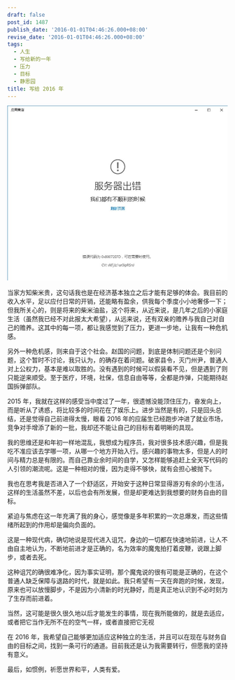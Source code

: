 ```yaml
---
draft: false
post_id: 1487
publish_date: '2016-01-01T04:46:26.000+08:00'
revise_date: '2016-01-01T04:46:26.000+08:00'
tags:
  - 人生
  - 写给新的一年
  - 压力
  - 目标
  - 静思园
title: 写给 2016 年
---
```


![0697754b-a0fa-4921-8ab8-77caed910831](0697754b-a0fa-4921-8ab8-77caed910831.jpg)

当家方知柴米贵，这句话我也是在经济基本独立之后才能有足够的体会。我目前的收入水平，足以应付日常的开销，还能略有盈余，供我每个季度小小地奢侈一下；但我所关心的，则是将来的柴米油盐，这个将来，从近来说，是几年之后的小家庭生活（虽然我已经不对此报太大希望），从远来说，还有双亲的赡养与我自己对自己的赡养。这其中的每一项，都让我感觉到了压力，更进一步地，让我有一种危机感。

另外一种危机感，则来自于这个社会。赵国的问题，到底是体制问题还是个别问题，这个暂时不讨论，我只认为，的确存在着问题。破家县令，灭门州尹，普通人对上公权力，基本是难以取胜的。没有遇到的时候可以假装看不见，但是遇到了则只能逆来顺受。至于医疗，环境，社保，信息自由等等，全都是炸弹，只能期待赵国拆弹部队。

2015 年，我就在这样的感受当中度过了一年，很遗憾没能顶住压力，奋发向上，而是听从了诱惑，将比较多的时间花在了娱乐上。进步当然是有的，只是回头总结，还是觉得自己前进得太慢，眼看 2016 年的应届生已经跑步冲进了就业市场，竞争对手增添了新的一批，我却还不能让自己的目标有着明晰的具现。

我的思维还是和年初一样地混乱，我想成为程序员，我对很多技术感兴趣，但是我吃不准应该去学哪一项，从哪一个地方开始入行。感兴趣的事物太多，但是人的时间与精力总是有限的。而自己靠业余时间的自学，又怎样能够追赶上全天写代码的人引领的潮流呢。这是一种相对的慢，因为走得不够快，就有会担心被抛下。

我也在思考我是否进入了一个舒适区，开始安于这种日常显得游刃有余的小生活，这样的生活虽然不差，以后也会有所发展，但是却更难达到我想要的财务自由的目标。

紧迫与焦虑在这一年充满了我的身心，感觉像是多年积累的一次总爆发，而这些情绪所起到的作用却是偏向负面的。

这是一种现代病，确切地说是现代进入诅咒，身边的一切都在快速地前进，让人不由自主地认为，不断地前进才是正确的，名为效率的魔鬼拍打着皮鞭，说跟上脚步，或者去死。

这种诅咒的确很难净化，因为事实证明，那个魔鬼说的很有可能是正确的，在这个普通人缺乏保障与退路的时代，就是如此。我只希望有一天在奔跑的时候，发现，原来也可以放慢脚步，不是因为小清新的时光静好，而是真正地认识到不必时刻为了生存而前进着。

当然，这可能是很久很久地以后才能发生的事情，现在我所能做的，就是去适应，或者把它当作无所不在的空气一样，或者直接把它无视

在 2016 年，我希望自己能够更加适应这种独立的生活，并且可以在现在与财务自由的目标之间，找到一条可行的通道。目前我还是认为我需要转行，但愿我的坚持有意义。

最后，如惯例，祈愿世界和平，人类有爱。

